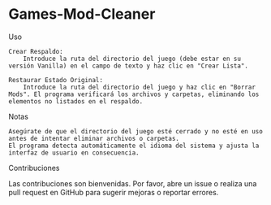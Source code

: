 # Games-Mod-Cleaner

Uso

    Crear Respaldo:
        Introduce la ruta del directorio del juego (debe estar en su versión Vanilla) en el campo de texto y haz clic en "Crear Lista".

    Restaurar Estado Original:
        Introduce la ruta del directorio del juego y haz clic en "Borrar Mods". El programa verificará los archivos y carpetas, eliminando los elementos no listados en el respaldo.

Notas

    Asegúrate de que el directorio del juego esté cerrado y no esté en uso antes de intentar eliminar archivos o carpetas.
    El programa detecta automáticamente el idioma del sistema y ajusta la interfaz de usuario en consecuencia.

Contribuciones

Las contribuciones son bienvenidas. Por favor, abre un issue o realiza una pull request en GitHub para sugerir mejoras o reportar errores.
